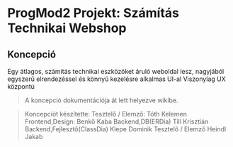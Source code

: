 # ProgMod2 Projekt: Számítás Technikai Webshop

## Koncepció

Egy átlagos, számítás technikai eszközöket áruló weboldal lesz, nagyjából egyszerű elrendezéssel
és könnyű kezelésre alkalmas UI-al
Viszonylag UX központú

> A koncepció dokumentációja át lett helyezve wikibe.

> Koncepciót készítette:
    Tesztelő / Elemző:                     Tóth Kelemen
    Frontend,Design:            Benkő Kaba
    Backend,DB(ERDia)           Till Krisztián
    Backend,Fejlesztő(ClassDia) Klepe Dominik
    Tesztelő / Elemző                    Heindl Jakab